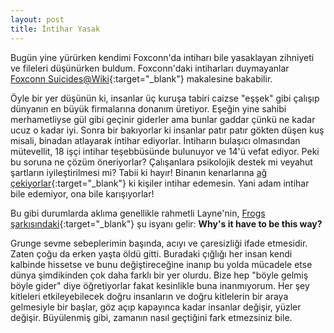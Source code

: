 ```yaml
---
layout: post
title: İntihar Yasak
---
```


Bugün yine yürürken kendimi Foxconn'da intiharı bile yasaklayan zihniyeti ve fileleri düşünürken buldum. Foxconn'daki intiharları duymayanlar [Foxconn Suicides@Wiki](https://en.wikipedia.org/wiki/Foxconn_suicides){:target="_blank"} makalesine bakabilir.

Öyle bir yer düşünün ki, insanlar üç kuruşa tabiri caizse "eşşek" gibi çalışıp dünyanın en büyük firmalarına donanım üretiyor. Eşeğin yine sahibi merhametliyse gül gibi geçinir giderler ama bunlar gaddar çünkü ne kadar ucuz o kadar iyi. Sonra bir bakıyorlar ki insanlar patır patır gökten düşen kuş misali, binadan atlayarak intihar ediyorlar. İntiharın bulaşıcı olmasından mütevellit, 18 işçi intihar teşebbüsünde bulunuyor ve 14'ü vefat ediyor. Peki bu soruna ne çözüm öneriyorlar? Çalışanlara psikolojik destek mi veyahut şartların iyileştirilmesi mi? Tabii ki hayır! Binanın kenarlarına [ağ çekiyorlar](http://svtc.org/wp-content/uploads/foxconn-nets1.jpg?w=300){:target="_blank"} ki kişiler intihar edemesin. Yani adam intihar bile edemiyor, ona bile karışıyorlar!

Bu gibi durumlarda aklıma genellikle rahmetli Layne'nin, [Frogs şarkısındaki](https://youtu.be/x7r6XgjVdMY){:target="_blank"} şu isyanı gelir: **Why's it have to be this way?**

Grunge sevme sebeplerimin başında, acıyı ve çaresizliği ifade etmesidir. Zaten çoğu da erken yaşta öldü gitti. Buradaki çığlığı her insan kendi kalbinde hissetse ve bunu değiştireceğine inanıp bu yolda mücadele etse dünya şimdikinden çok daha farklı bir yer olurdu. Bize hep "böyle gelmiş böyle gider" diye öğretiyorlar fakat kesinlikle buna inanmıyorum. Her şey kitleleri etkileyebilecek doğru insanların ve doğru kitlelerin bir araya gelmesiyle bir başlar, göz açıp kapayınca kadar insanlar değişir, yüzler değişir. Büyülenmiş gibi, zamanın nasıl geçtiğini fark etmezsiniz bile.